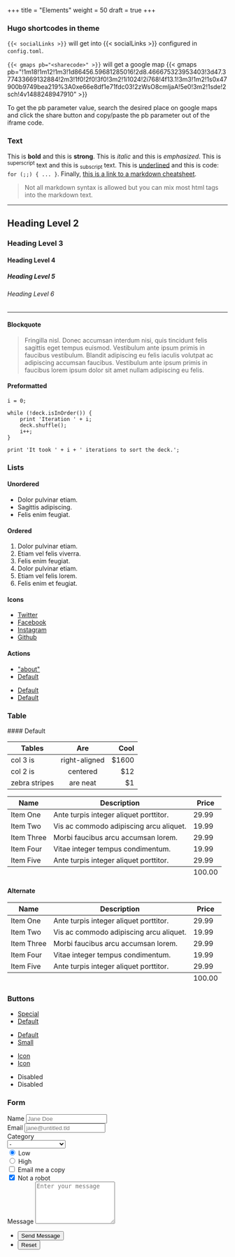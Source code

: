 +++
title = "Elements"
weight = 50
draft = true
+++

<h3 class="major">Hugo shortcodes in theme</h3>

<code>{&zwnj;{< socialLinks >}}</code> will get into {{< socialLinks >}} configured in <code>config.toml</code>.

<code>{&zwnj;{< gmaps  pb="\<sharecode\>" >}}</code> will get a google map 
{{< gmaps pb="!1m18!1m12!1m3!1d86456.59681285016!2d8.466675323953403!3d47.377433669132884!2m3!1f0!2f0!3f0!3m2!1i1024!2i768!4f13.1!3m3!1m2!1s0x47900b9749bea219%3A0xe66e8df1e71fdc03!2zWsO8cmljaA!5e0!3m2!1sde!2sch!4v1488248947910" >}}

To get the pb parameter value, search the desired place on google maps and click the share button and copy/paste the pb parameter out of the iframe code.

<h3 class="major">Text</h3>

This is **bold** and this is __strong__. This is *italic* and this is _emphasized_.
This is <sup>superscript</sup> text and this is <sub>subscript</sub> text.
This is <u>underlined</u> and this is code: <code>for (;;) { ... }</code>. 
Finally, [this is a link to a markdown cheatsheet](https://beegit.com/markdown-cheat-sheet).

> Not all markdown syntax is allowed but you can mix most html tags into the markdown text.

---
## Heading Level 2
### Heading Level 3
#### Heading Level 4
##### Heading Level 5
###### Heading Level 6
---

#### Blockquote
> Fringilla nisl. Donec accumsan interdum nisi, quis tincidunt felis sagittis eget tempus euismod. Vestibulum ante ipsum primis in faucibus vestibulum. Blandit adipiscing eu felis iaculis volutpat ac adipiscing accumsan faucibus. Vestibulum ante ipsum primis in faucibus lorem ipsum dolor sit amet nullam adipiscing eu felis.

#### Preformatted

    i = 0;

    while (!deck.isInOrder()) {
        print 'Iteration ' + i;
        deck.shuffle();
        i++;
    }

    print 'It took ' + i + ' iterations to sort the deck.';

<h3 class="major">Lists</h3>

#### Unordered
* Dolor pulvinar etiam.
* Sagittis adipiscing.
* Felis enim feugiat.

#### Ordered
1. Dolor pulvinar etiam.
2. Etiam vel felis viverra.
3. Felis enim feugiat.
4. Dolor pulvinar etiam.
5. Etiam vel felis lorem.
6. Felis enim et feugiat.

#### Icons
<ul class="icons">
	<li><a href="#" class="icon fa-twitter"><span class="label">Twitter</span></a></li>
	<li><a href="#" class="icon fa-facebook"><span class="label">Facebook</span></a></li>
	<li><a href="#" class="icon fa-instagram"><span class="label">Instagram</span></a></li>
	<li><a href="#" class="icon fa-github"><span class="label">Github</span></a></li>
</ul>


#### Actions
<ul class="actions">
	<li><a href="about" class="button special">"about"</a></li>
	<li><a href="#" class="button">Default</a></li>
</ul>
<ul class="actions vertical">
	<li><a href="#" class="button special">Default</a></li>
	<li><a href="#" class="button">Default</a></li>
</ul>
								
<h3 class="major">Table</h3>
#### Default

| Tables        | Are           | Cool  |
| ------------- |:-------------:| -----:|
| col 3 is      | right-aligned | $1600 |
| col 2 is      | centered      |   $12 |
| zebra stripes | are neat      |    $1 |

<div class="table-wrapper">
	<table>
		<thead>
			<tr>
				<th>Name</th>
				<th>Description</th>
				<th>Price</th>
			</tr>
		</thead>
		<tbody>
			<tr>
				<td>Item One</td>
				<td>Ante turpis integer aliquet porttitor.</td>
				<td>29.99</td>
			</tr>
			<tr>
				<td>Item Two</td>
				<td>Vis ac commodo adipiscing arcu aliquet.</td>
				<td>19.99</td>
			</tr>
			<tr>
				<td>Item Three</td>
				<td> Morbi faucibus arcu accumsan lorem.</td>
				<td>29.99</td>
			</tr>
			<tr>
				<td>Item Four</td>
				<td>Vitae integer tempus condimentum.</td>
				<td>19.99</td>
			</tr>
			<tr>
				<td>Item Five</td>
				<td>Ante turpis integer aliquet porttitor.</td>
				<td>29.99</td>
			</tr>
		</tbody>
		<tfoot>
			<tr>
				<td colspan="2"></td>
				<td>100.00</td>
			</tr>
		</tfoot>
	</table>
</div>

<h4>Alternate</h4>
<div class="table-wrapper">
	<table class="alt">
		<thead>
			<tr>
				<th>Name</th>
				<th>Description</th>
				<th>Price</th>
			</tr>
		</thead>
		<tbody>
			<tr>
				<td>Item One</td>
				<td>Ante turpis integer aliquet porttitor.</td>
				<td>29.99</td>
			</tr>
			<tr>
				<td>Item Two</td>
				<td>Vis ac commodo adipiscing arcu aliquet.</td>
				<td>19.99</td>
			</tr>
			<tr>
				<td>Item Three</td>
				<td> Morbi faucibus arcu accumsan lorem.</td>
				<td>29.99</td>
			</tr>
			<tr>
				<td>Item Four</td>
				<td>Vitae integer tempus condimentum.</td>
				<td>19.99</td>
			</tr>
			<tr>
				<td>Item Five</td>
				<td>Ante turpis integer aliquet porttitor.</td>
				<td>29.99</td>
			</tr>
		</tbody>
		<tfoot>
			<tr>
				<td colspan="2"></td>
				<td>100.00</td>
			</tr>
		</tfoot>
	</table>
</div>
								

								
<h3 class="major">Buttons</h3>
<ul class="actions">
	<li><a href="#" class="button special">Special</a></li>
	<li><a href="#" class="button">Default</a></li>
</ul>
<ul class="actions">
	<li><a href="#" class="button">Default</a></li>
	<li><a href="#" class="button small">Small</a></li>
</ul>
<ul class="actions">
	<li><a href="#" class="button special icon fa-download">Icon</a></li>
	<li><a href="#" class="button icon fa-download">Icon</a></li>
</ul>
<ul class="actions">
	<li><span class="button special disabled">Disabled</span></li>
	<li><span class="button disabled">Disabled</span></li>
</ul>
								

								
<h3 class="major">Form</h3>
<form method="post" action="#">
	<div class="field half first">
		<label for="demo-name">Name</label>
		<input type="text" name="demo-name" id="demo-name" value="" placeholder="Jane Doe" />
	</div>
	<div class="field half">
		<label for="demo-email">Email</label>
		<input type="email" name="demo-email" id="demo-email" value="" placeholder="jane@untitled.tld" />
	</div>
	<div class="field">
		<label for="demo-category">Category</label>
		<div class="select-wrapper">
			<select name="demo-category" id="demo-category">
				<option value="">-</option>
				<option value="1">Manufacturing</option>
				<option value="1">Shipping</option>
				<option value="1">Administration</option>
				<option value="1">Human Resources</option>
			</select>
		</div>
	</div>
	<div class="field half first">
		<input type="radio" id="demo-priority-low" name="demo-priority" checked>
		<label for="demo-priority-low">Low</label>
	</div>
	<div class="field half">
		<input type="radio" id="demo-priority-high" name="demo-priority">
		<label for="demo-priority-high">High</label>
	</div>
	<div class="field half first">
		<input type="checkbox" id="demo-copy" name="demo-copy">
		<label for="demo-copy">Email me a copy</label>
	</div>
	<div class="field half">
		<input type="checkbox" id="demo-human" name="demo-human" checked>
		<label for="demo-human">Not a robot</label>
	</div>
	<div class="field">
		<label for="demo-message">Message</label>
		<textarea name="demo-message" id="demo-message" placeholder="Enter your message" rows="6"></textarea>
	</div>
	<ul class="actions">
		<li><input type="submit" value="Send Message" class="special" /></li>
		<li><input type="reset" value="Reset" /></li>
	</ul>
</form>
								
